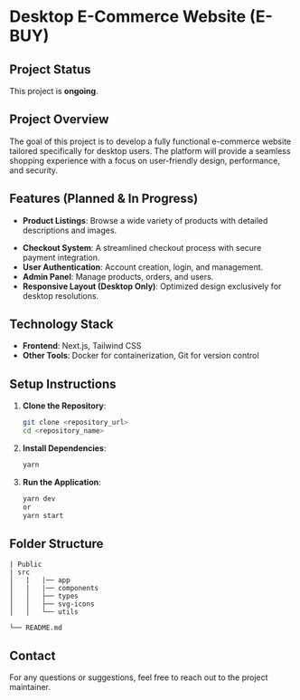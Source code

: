 # Desktop E-Commerce Website (E-BUY)

## Project Status
This project is **ongoing**.

## Project Overview
The goal of this project is to develop a fully functional e-commerce website tailored specifically for desktop users. The platform will provide a seamless shopping experience with a focus on user-friendly design, performance, and security.

## Features (Planned & In Progress)
- **Product Listings**: Browse a wide variety of products with detailed descriptions and images.
<!-- - **Cart Functionality**: Add, remove, and manage products in the shopping cart. -->
- **Checkout System**: A streamlined checkout process with secure payment integration.
- **User Authentication**: Account creation, login, and management.
- **Admin Panel**: Manage products, orders, and users.
- **Responsive Layout (Desktop Only)**: Optimized design exclusively for desktop resolutions.

## Technology Stack
- **Frontend**: Next.js, Tailwind CSS
- **Other Tools**: Docker for containerization, Git for version control

## Setup Instructions
1. **Clone the Repository**:
   ```bash
   git clone <repository_url>
   cd <repository_name>
   ```

2. **Install Dependencies**:
   ```bash
   yarn 
   ```

3. **Run the Application**:
   ```bash
   yarn dev
   or
   yarn start
   ```

## Folder Structure
```
| Public
| src
│   |   |── app
│   |   |── components
│   │   ├── types
│   │   ├── svg-icons
│   │   └── utils

└── README.md
```

## Contact
For any questions or suggestions, feel free to reach out to the project maintainer.
